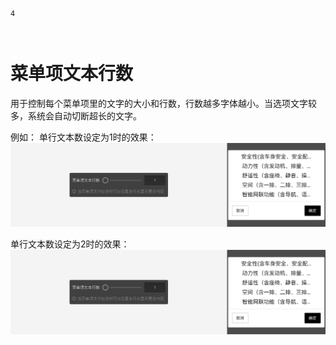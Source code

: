 ```index
4
```
```tag

```
```summary

```
# 菜单项文本行数
用于控制每个菜单项里的文字的大小和行数，行数越多字体越小。当选项文字较多，系统会自动切断超长的文字。

例如：
单行文本数设定为1时的效果：
<img src='../../assets/snapshots/nodes/dropdown/line-count-1.png'>

单行文本数设定为2时的效果：
<img src='../../assets/snapshots/nodes/dropdown/line-count-1.png'>

